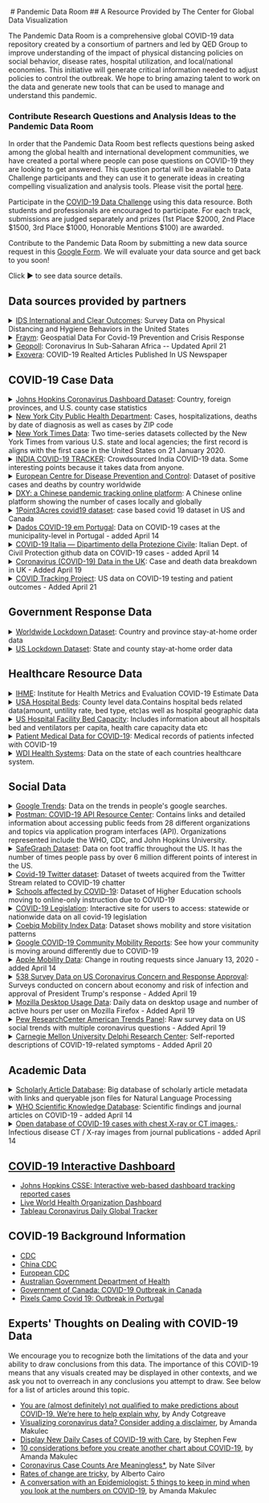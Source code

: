 <head>
<!-- Global site tag (gtag.js) - Google Analytics -->
<script async src="https://www.googletagmanager.com/gtag/js?id=UA-163684769-1"></script>
<script>
  window.dataLayer = window.dataLayer || [];
  function gtag(){dataLayer.push(arguments);}
  gtag('js', new Date());

  gtag('config', 'UA-163684769-1');
</script>

</head>

<img src="https://cgdv.github.io/assets/img/sunrise.jpg" alt=""/>
<style type="text/css">
 div.container-lg.px-3.my-5.markdown-body h1 a {
    display: none;
}


 </style>
# Pandemic Data Room
## A Resource Provided by The Center for Global Data Visualization

The Pandemic Data Room is a comprehensive global COVID-19 data repository created by a consortium of partners and led by QED Group to improve understanding of the impact of physical distancing policies on social behavior, disease rates, hospital utilization, and local/national economies. This initiative will generate critical information needed to adjust policies to control the outbreak. We hope to bring amazing talent to work on the data and generate new tools that can be used to manage and understand this pandemic.

### Contribute Research Questions and Analysis Ideas to the Pandemic Data Room
In order that the Pandemic Data Room best reflects questions being asked among the global health and international development communities, we have created a portal where people can pose questions on COVID-19 they are looking to get answered. This question portal will be available to Data Challenge  participants and they can use it to generate ideas in creating compelling visualization and analysis tools. Please visit the portal [here](https://docs.google.com/document/d/1Q-OpRV6bvZuePvF1E_DSwTr121zPoIZExkiozWw1-24/edit).  



Participate in the <a href="https://cgdv.github.io/challenges/COVID-19/" target="_blank">COVID-19 Data Challenge</a> using this data resource. Both students and professionals are encouraged to participate. For each track, submissions are judged separately and prizes (1st Place $2000, 2nd Place $1500, 3rd Place $1000, Honorable Mentions $100) are awarded. 

Contribute to the Pandemic Data Room by submitting a new data source request in this [Google Form](https://docs.google.com/forms/d/e/1FAIpQLSdn74SkcHp3lJ6rv2QTU1VmeliwUe_d6G8H_dFvVf_J_LEeMQ/viewform). We will evaluate your data source and get back to you soon!

Click ▶ to see data source details.

## Data sources provided by partners  

<details>
<summary>
<a href="//www.idsinternational.com">IDS International and Clear Outcomes</a>: Survey Data on Physical Distancing and Hygiene Behaviors in the United States</summary>
<p>
<ul>
<li> Detailed Description: Flattening the curve depends on the population following policies on physical distancing (e.g., staying home, avoiding contact closer than 6’) and hygiene (e.g., washing hands, wearing masks). Getting back to work depends on measuring the effectiveness of policies and behaviors so that governments, institutions, businesses, and individuals can make better decisions on what can be done without triggering new outbreaks. IDS is a data and technology company working to create data collection and analysis tools to better measure compliance and effectiveness of pandemic behavior safety.  
On April 6th, 2020, IDS conducted an online survey among a nationally representative sample about Physical Distancing and Hygiene Behaviors. See and download latest results of IDS's nationwide poll, summary for survey results and survey questions <a href="https://docs.google.com/document/d/13MWuEBU9a7Z9ShqZKCmNeGZn4yDMdDje5M7RT2E6G54/edit">here</a>.</li>
<li> Data Resolution: US </li>
<li> File type: .csv </li>
</ul>
</p>
</details>

<details>
<summary>
<a href="https://fraym.io/">Fraym</a>: Geospatial Data For Covid-19 Prevention and Crisis Response</summary>
<p>
<ul>
<li> Detailed Description: The risks posed by coronavirus are especially high for millions of people who live in low-and middle-income countries, where financial, medical equipment, and health personnel resources are highly constrained. 
To rapidly identify countries, cities and communities that exhibit the greatest risk of emergency cases and rapid transmission, Fraym provides access to relevant data layers including Emergency Case Risk Factors (Smoking prevalence, Elderly households, Body health - obesity, child stunting, child wasting) and Transmission Risk Factors (Population density, Household size, Occupation, Transportation modes, Hand Washing Practices).
CGDV has requested the above data layers for countries including Guatemala, Kenya, Nigeria, Pakistan, Philippines, Rwanda, Senegal, and South Africa. Each folder should have a data dictionary and a citation guide for use. Download raster files with high-resolution down to 1km2 in <a href="https://drive.google.com/drive/folders/14P_mzWfNmottpzMtTpCvvuT1gkotvK5p?usp=sharing">CGDV Google Drive</a>. </li>
<li> Data Resolution: Country </li>
<li> File type: TIF File </li>
</ul>
</p>
</details>


<details>
<summary>
<a href="https://www.geopoll.com//">Geopoll</a>: Coronavirus In Sub-Saharan Africa -- Updated April 21</summary>
<p>
<ul>
<li> Detailed Description: As a research organization that conducts remote research, GeoPoll takes an initiative to assist the global response to coronavirus. From March 10th – 13th, 2020, GeoPoll administered a <a href='https://www.geopoll.com/blog/coronavirus-africa/'>first-round survey</a> on the knowledge of and perceptions towards coronavirus in South Africa, Kenya, and Nigeria. This survey examined awareness levels, primary information sources, knowledge of how to prevent the virus, and levels of worry.
<br>
<br> On April 15th, Geopoll further conducted a <a href='https://www.geopoll.com/blog/report-covid-19-coronavirus-africa/'>second-round survey </a> about How Africans in 12 Nations are Responding to the COVID-19 Outbreak. The remote study examined the effects coronavirus is already having on people throughout the region.
<br>
<br>Click links above to read full reports of both surveys. Download a copy of the survey data in <a href="https://drive.google.com/drive/folders/14P_mzWfNmottpzMtTpCvvuT1gkotvK5p?usp=sharing">CGDV Google Drive</a>. </li>
<li> Data Resolution: County in African countries </li>
<li> File type: Excel </li>
</ul>
</p>
</details>

<details>
<summary>
<a href="http://www.exovera.com/">Exovera</a>: COVID-19 Realted Articles Published In US Newspaper </summary>
<p>
<ul>
<li> Detailed Description: Exovera provides COVID-19 social media data through its robust API platform. Download data files in <a href="https://drive.google.com/drive/folders/14P_mzWfNmottpzMtTpCvvuT1gkotvK5p?usp=sharing">CGDV Google Drive</a>. </li>
  <ul>
  <li> politics_coronavirus_rawdata_Jan012020-Apr072020.json: The US Politics dataset is a set of ~1m articles since Jan 01 2020, from ~10k sources both local/national of US newspapers/online news related to US Politics (using an Exovera Classifier that tags politics related content at a high level of recall).  </li>
  <li> coronavirus_english_topSources_04072020.json: Data from the top 500 largest publishers (in English/by reach) in Exovera's overall dataset. The data is collected via API from social media posts that contain URL's from the top publishers.  </li>
  <li> coronavirus_general_media_timeseries-04072020.csv: The timeseries are from Coronavirus related terms/content within all-english online News/Print media that we have access to worldwide, it encompasses 55k sources and uses an initial set of keywords to pull up content. The initial set of search terms has ~15m results with keywords 'Coronavirus', 'covid-19', 'covid19', "2019-nCoV" and "Sars-COV-2". Data are based around tagging / subtopic detection with labels applied.  </li> </ul>
<li> Data Resolution: US </li>
<li> File type: .json, .csv </li>
</ul>
</p>
</details>

## COVID-19 Case Data  

<details>
<summary>
<a href="https://github.com/CSSEGISandData/COVID-19">Johns Hopkins Coronavirus Dashboard Dataset</a>: Country, foreign provinces, and U.S. county case statistics</summary>
<p>
<ul>

<li> Detailed Description: Contains recovered, infected, and fatility case numbers for all countries, province-level for many countries, and county level for the US. Data is sourced from a variety of health organizations around the world.</li>
<li> Data Resolution: Global (some province level), U.S. County</li>
<li> Frequency of update: Daily </li>
<li> Download Method: Download / Clone </li>
<ul>
  <li> File type: CSV </li></ul>
<li> Cleaning requirements: Minimal </li>
<li> Link: <a href="https://github.com/CSSEGISandData/COVID-19">https://github.com/CSSEGISandData/COVID-19</a></li>
</ul>
</p>
</details>


<details>
<summary>
<a href="https://github.com/nychealth/coronavirus-data">New York City Public Health Department</a>: Cases, hospitalizations, deaths by date of diagnosis as well as cases by ZIP code</summary>
<p>
<ul>

<li> Detailed Description: There are a lot of files in the github repo, however only 2 datasets that I think valuable (case-hosp-death.csv and tests-by-zcta.csv). The case-hosp-death accounts cases by date of diagnosis, hospitalized and deaths in NYC hospitals. The latter dataset is cumulative positive cases per zip code</li>
<li> Data Resolution: U.S., U.S. ZIP</li>
<li> Frequency of update: Daily </li>
<li> Download Method: Download / Clone </li>
<ul>
  <li> File type: CSV </li></ul>
<li> Cleaning requirements: Minimal </li>
<li> Link: <a href="https://github.com/nychealth/coronavirus-data">https://github.com/nychealth/coronavirus-data</a></li>
</ul>
</p>
</details>


<details>
<summary>
<a href="https://github.com/nytimes/covid-19-data">New York Times Data</a>: Two time-series datasets collected by the New York Times from various U.S. state and local agencies; the first record is aligns with the first case in the United States on 21 January 2020.</summary>
<p>
<ul>

<li> Detailed Description: Two time-series datasets collected by the New York Times from various state and local government agencies; the first record is the first case in the United States on 21 January 2020. One dataset contains information aggregated at the state-level and the other is information broken down by county. Features contained are: date, county/state, fips, cases, and deaths. NOTE: This source only provides information about positive cases.</li>
<li> Data Resolution: U.S. States, U.S. County</li>
<li> Frequency of update: Daily </li>
<li> Download Method: Download / Clone </li>
<ul>
  <li> File type: CSV </li></ul>
<li> Cleaning requirements: Minimal </li>
<li> Link: <a href="https://github.com/nytimes/covid-19-data">https://github.com/nytimes/covid-19-data</a></li>
</ul>
</p>
</details>

<details>
<summary>
<a href="https://github.com/covid19india/api">INDIA COVID-19 TRACKER</a>: Crowdsourced India COVID-19 data. Some interesting points because it takes data from anyone.</summary>
<p>
<ul>

<li> Detailed Description: This is a link to a GitHub repository that is used to crowdsource data about COVID-19 in India. The crowdsourced data has been used to make an HTML page (the link is in the GitHub repository). The data is crowdsourced through telegram, a social media type application, but it is not thoroughly validated. It is really interesting data about India, but it needs to be used appropriately in analysis. It is submitted through a social media platform, so some of it is likely incorrect, but could make fantastic supplementary data.</li>
<li> Data Resolution: Country</li>
<li> Frequency of update: Daily </li>
<li> Download Method: Clone / API </li>
<ul>
  <li> File type: JSON </li></ul>
<li> Cleaning requirements: Minimal </li>
<li> Link: <a href="https://github.com/covid19india/api">https://github.com/covid19india/api</a></li>
</ul>
</p>
</details>

<details>
<summary>
<a href="https://www.ecdc.europa.eu/en/publications-data/download-todays-data-geographic-distribution-covid-19-cases-worldwide">European Centre for Disease Prevention and Control</a>: Dataset of positive cases and deaths by country worldwide</summary>
<p>
<ul>

<li> Detailed Description: Contains a dataset that tracks positive cases and deaths per country. Originally a record data but could be transformed into timeseries with decent coding work</li>
<li> Data Resolution: Global</li>
<li> Frequency of update: Daily </li>
<li> Download Method: Download </li>
<ul>
  <li> File type: CSV, JSON, XML </li></ul>
<li> Cleaning requirements: Minimal/Moderate </li>
<li> Link: <a href="https://www.ecdc.europa.eu/en/publications-data/download-todays-data-geographic-distribution-covid-19-cases-worldwide">https://www.ecdc.europa.eu/en/publications-data/download-todays-data-geographic-distribution-covid-19-cases-worldwide</a></li>
</ul>
</p>
</details>


<details>
<summary>
<a href="https://ncov.dxy.cn/ncovh5/view/pneumonia">DXY: a Chinese pandemic tracking online platform</a>: A Chinese online platform showing the number of cases locally and globally</summary>
<p>
<ul>

<li> Detailed Description: Daily confirmed, deaths, and recovered cases worldwide. There is English version if click "switch to English version", but it doesn't provide dataset to download.</li>
<li> Data Resolution: Global, China</li>
<li> Frequency of update: Daily </li>
<li> Download Method: Copy-paste </li>
<ul>
  <li> File type: Text </li></ul>
<li> Cleaning requirements: Significant </li>
<li> Link: <a href="https://ncov.dxy.cn/ncovh5/view/pneumonia">https://ncov.dxy.cn/ncovh5/view/pneumonia</a></li>
</ul>
</p>
</details>

<details>
<summary>
<a href="https://coronavirus.1point3acres.com/en">1Point3Acres covid19 dataset</a>: case based covid 19 dataset in US and Canada</summary>
<p>
<ul>

<li> Detailed Description: The case data contains case id, confirmed date, state/province, county (for US only), confirmed case count, and death count. (Have rules on citing this source)</li>
<li> Data Resolution: US(county level) and Canada</li>
<li> Frequency of update: Daily </li>
<li> Download Method: API(I have requested and get the API access token,  20 requests per 24 hour) </li>
<ul>
  <li> File type: CSV </li></ul>
<li> Cleaning requirements: Minimal </li>
<li> Link: <a href="https://coronavirus.1point3acres.com/en">https://coronavirus.1point3acres.com/en</a></li>
</ul>
</p>
</details>

<details>
<summary>
<a href="https://github.com/dssg-pt/covid19pt-data">Dados COVID-19 em Portugal</a>: Data on COVID-19 cases at the municipality-level in Portugal - added April 14</summary>
<p>
<ul>

<li> Detailed Description: Data sourced from the Portuguese Directorate General of Health on their dashboard site <a href="https://covid19.min-saude.pt/ponto-de-situacao-atual-em-portugal/">Dashboard</a> as well as other reports.</li>
<li> Data Resolution: Portugal, Municipalities of Portugal</li>
<li> Frequency of update: Daily </li>
<li> Download Method: Download / Clone </li>
<ul>
  <li> File type: CSV </li></ul>
<li> Cleaning requirements: Moderate (Data in Portuguese) </li>
<li> Link: <a href="https://github.com/dssg-pt/covid19pt-data">https://github.com/dssg-pt/covid19pt-data"</a></li>
</ul>
</p>
</details>

<details>
<summary>
<a href="https://github.com/pcm-dpc/COVID-19">COVID-19 Italia — Dipartimento della Protezione Civile</a>: Italian Dept. of Civil Protection github data on COVID-19 cases - added April 14</summary>
<p>
<ul>

<li> Detailed Description: Data from the arcGIS dashboard set up by the Italian Dept. of Civil Protection.<a href="http://arcg.is/C1unv">Dashboard</a></li>
<li> Data Resolution: Italy, Regions/Provinces of Italy</li>
<li> Frequency of update: Daily </li>
<li> Download Method: Download / Clone </li>
<ul>
  <li> File type: CSV </li></ul>
<li> Cleaning requirements: Moderate (Data in Italian) </li>
<li> Link: <a href="https://github.com/pcm-dpc/COVID-19">https://github.com/pcm-dpc/COVID-19"</a></li>
</ul>
</p>
</details>

<details>
<summary>
<a href="https://coronavirus.data.gov.uk/#local-authorities">Coronavirus (COVID-19) Data in the UK</a>: Case and death data breakdown in UK - Added April 19</summary>
<p>
<ul>

<li> Detailed Description: Compilation of case and death data at the nation, region, and upper tier local authority (UTLA) levels by data.gov.uk</li>
<li> Data Resolution: UK, Nations, Regions, ULTA</li>
<li> Frequency of update: Daily </li>
<li> Download Method: Download </li>
<ul>
  <li> File type: CSV </li></ul>
<li> Cleaning requirements: Minimal </li>
<li> Link: <a href="https://coronavirus.data.gov.uk/#local-authorities">https://coronavirus.data.gov.uk/#local-authorities</a></li>
</ul>
</p>
</details>

<details>
<summary>
<a href="https://covidtracking.com/about-project">COVID Tracking Project</a>: US  data on COVID-19 testing and patient outcomes - Added April 21</summary>
<p>
<ul>

<li> Detailed Description: The COVID Tracking Project is a volunteer organization launched from The Atlantic and dedicated to collecting and publishing the data required to understand the COVID-19 outbreak in the United States. Every day, they collect data on COVID-19 testing and patient outcomes from all 50 states, 5 territories, and the District of Columbia. Their dataset is currently in use by national and local news organizations across the US and by research projects and agencies worldwide.

</li>
<li> Frequency of update: Daily </li>
<li> Download Method: Download </li>
<ul>
  <li> File type: CSV, .json  </li></ul>
<li> Cleaning requirements: Moderate </li>
<li> Link: <a href="https://covidtracking.com/api">https://covidtracking.com/api</a></li>
</ul>
</p>
</details>



## Government Response Data

<details>
<summary>
<a href="https://www.kaggle.com/jcyzag/covid19-lockdown-dates-by-country#countryLockdowndates.csv">Worldwide Lockdown Dataset</a>: Country and province stay-at-home order data</summary>
<p>
<ul>

<li> Detailed Description: 2 files. List of lockdown dates for each countries. A lockdown is assumed to be complete when all schools and non-essential businesses are closed. References for each country are also listed for where the information was found. Some rows contain blank provinces if it pertains to the whole nation.</li>
<li> Data Resolution: Global, </li>
<li> Frequency of update: Static? (updated 3 days ago) </li>
<li> Download Method: Download </li>
<ul>
  <li> File type: CSV </li></ul>
<li> Cleaning requirements: Minimal/Moderate </li>
<li> Link: <a href="https://www.kaggle.com/jcyzag/covid19-lockdown-dates-by-country#countryLockdowndates.csv">https://www.kaggle.com/jcyzag/covid19-lockdown-dates-by-country#countryLockdowndates.csv</a></li>
</ul>
</p>
</details>

<details>
<summary>
<a href="https://www.kaggle.com/lin0li/us-lockdown-dates-dataset">US Lockdown Dataset</a>: State and county stay-at-home order data</summary>
<p>
<ul>

<li> Detailed Description: Dates of when is each state / county's stay-at-home order becomes effective as a result of the covid-19 pandemic. This dataset is updated daily as more states & counties issue stay-at-home order. Some rows contain blank counties if it pertains to the whole state.</li>
<li> Data Resolution: U.S. States, U.S. County</li>
<li> Frequency of update: Daily </li>
<li> Download Method: Download </li>
<ul>
  <li> File type: CSV </li></ul>
<li> Cleaning requirements: Minimal/Moderate </li>
<li> Link: <a href="https://www.kaggle.com/lin0li/us-lockdown-dates-dataset">https://www.kaggle.com/lin0li/us-lockdown-dates-dataset</a></li>
</ul>
</p>
</details>

## Healthcare Resource Data

<details>
<summary>
<a href="http://www.healthdata.org/covid/data-downloads">IHME</a>: Institute for Health Metrics and Evaluation COVID-19 Estimate Data</summary>
<p>
<ul>

<li> Detailed Description: IHME has produced forecasts which show hospital bed use, need for intensive care beds, and ventilator use due to COVID-19 based on projected deaths for the United States, at the country and subnational level, and countries in the European Economic Area (EEA). Forecasts at the subnational level are included for three EEA countries: Germany, Italy, and Spain. These projections are produced by models based on observed death rates from COVID-19, and include uncertainty intervals. They incorporate information about social distancing and other protective measures and are being updated daily with new data. These forecasts were developed in order to provide hospitals, policy makers, and the public with crucial information about how expected need aligns with existing resources, so that cities and countries can best prepare.</li>
<li> Data Resolution: US, Countries in the European Economic Area (EEA)</li>
<li> Frequency of update: Last updated at 1 p.m. Pacific, April 13, 2020. as of date 4/15/2020  </li>
<li> Download Method: Download </li>
<ul>
  <li> File type: CSV </li></ul>
<li> Cleaning requirements: Minimal </li>
<li> Link: <a href="http://www.healthdata.org/covid/data-downloads">http://www.healthdata.org/covid/data-downloads</a></li>
</ul>
</p>
</details>

<details>
<summary>
<a href="https://coronavirus-disasterresponse.hub.arcgis.com/datasets/definitivehc::definitive-healthcare-usa-hospital-beds/data?geometry=94.394%2C-16.820%2C-119.356%2C72.123&page=10">USA Hospital Beds</a>: County level data.Contains hospital beds related data(amount, untility rate, bed type, etc)as well as hospital geographic data</summary>
<p>
<ul>

<li> Detailed Description: Contains hospital beds related data(amount, untility rate, bed type, etc)as well as hospital geographic data</li>
<li> Data Resolution: US county</li>
<li> Frequency of update: Daily(not sure, last updated 'yesterday') </li>
<li> Download Method: Download </li>
<ul>
  <li> File type: CSV </li></ul>
<li> Cleaning requirements: Minimal </li>
<li> Link: <a href="https://coronavirus-disasterresponse.hub.arcgis.com/datasets/definitivehc::definitive-healthcare-usa-hospital-beds/data?geometry=94.394%2C-16.820%2C-119.356%2C72.123&page=10">https://coronavirus-disasterresponse.hub.arcgis.com/datasets/definitivehc::definitive-healthcare-usa-hospital-beds/data?geometry=94.394%2C-16.820%2C-119.356%2C72.123&page=10</a></li>
</ul>
</p>
</details>


<details>
<summary>
<a href="https://github.com/covidcaremap/covid19-healthsystemcapacity/tree/master/data/published">US Hospital Facility Bed Capacity</a>: Includes information about all hospitals bed and ventilators per capita, health care capacity data etc</summary>
<p>
<ul>

<li> Detailed Description: High quality data on US hospitals capacity including beds per capita, covid care data etc.</li>
<li> Data Resolution: US county</li>
<li> Frequency of update: Last updated on april 7 </li>
<li> Download Method: Clone </li>
<ul>
  <li> File type: CSV/geojson </li></ul>
<li> Cleaning requirements: Minimal </li>
<li> Link: <a href="https://github.com/covidcaremap/covid19-healthsystemcapacity/tree/master/data/published">https://github.com/covidcaremap/covid19-healthsystemcapacity/tree/master/data/published</a></li>
</ul>
</p>
</details>

<details>
<summary>
<a href="https://datarepository.wolframcloud.com/resources/Patient-Medical-Data-for-Novel-Coronavirus-COVID-19">Patient Medical Data for COVID-19</a>: Medical records of patients infected with COVID-19</summary>
<p>
<ul>

<li> Detailed Description: Patient record including age, sex, location, date of onset, symptoms, travel history, chronic diseases, and date of discharge or death.</li>
<li> Data Resolution: Global</li>
<li> Frequency of update: Last updated on April 1 </li>
<li> Download Method: Download </li>
<ul>
  <li> File type: CSV/JSON </li></ul>
<li> Cleaning requirements: Minimal </li>
<li> Link: <a href="https://datarepository.wolframcloud.com/resources/Patient-Medical-Data-for-Novel-Coronavirus-COVID-19">https://datarepository.wolframcloud.com/resources/Patient-Medical-Data-for-Novel-Coronavirus-COVID-19</a></li>
</ul>
</p>
</details>


<details>
<summary>
<a href="https://www.kaggle.com/danevans/world-bank-wdi-212-health-systems">WDI Health Systems</a>: Data on the state of each countries healthcare system.</summary>
<p>
<ul>

<li> Detailed Description: The stated purpose for this data is "Does health spending levels (public or private), or hospital staff have any effect on the rate at which Covid-19 spreads in a country? Can we use this data to predict the rate at which Cases or Fatalities will grow?". It is only data on healthcare expenditures and the amount of healthcare available in countries throughout the world. There is not any direct COVID-19 data, but this could make good supplementary data for a question similar to one they posed as inspiration</li>
<li> Data Resolution: Global</li>
<li> Frequency of update: Every 2-3 Days </li>
<li> Download Method: Download </li>
<ul>
  <li> File type: CSV </li></ul>
<li> Cleaning requirements: Minimal </li>
<li> Link: <a href="https://www.kaggle.com/danevans/world-bank-wdi-212-health-systems">https://www.kaggle.com/danevans/world-bank-wdi-212-health-systems</a></li>
</ul>
</p>
</details>


## Social Data

<details>
<summary>
<a href="https://trends.google.com/trends/?geo=US">Google Trends</a>: Data on the trends in people's google searches.</summary>
<p>
<ul>

<li> Detailed Description: GoogleTrends data is phenomenal, it is interesting, important, and can be so insightful, IF IT IS USED CORRECTLY. It can be a little confusing the first time you see it, and the instructions given will help you understand the graphs presented on the GoogleTrends page when you input a search term. However, figuring out how to use it further and get more from it, is not super clear. All of the data is given in search intensity, scaled from 0 to 100, where 100 is the maximum search intensity. The maximum search intensity does not give you any information about the actual number of searches, that number is that search terms peak in searches, then everything else is scaled to that value. A search intensity of 50 means that term was searched half as many times as the search intensity of 100. 

Now, lets put that in context, google trends allows you to vary the time period, regional resolution, and the search term(s).
    - You can specify a time period of any range dating back to 2014.
        - Time periods of less than a week will return hourly data
        - Time periods over a week, but less than 269 days (about 9 months, but using 8 is safe) returns daily data
        - Time periods over 269 days return weekly data
    - You can choose the whole world or a specific country
        - The whole world will give you country level comparisons
        - Different countries have different levels you can compare from, for example U.S. has a default of comparing states, but you can also choose to compare by metro region.


Let's start with relative search intensities (i.e. comparing different searches):
    - You will specify a time period, and what is returned may be hourly, daily or weekly search intensities.
    - Only one term is going to reach 100 over that time period. This represents the highest search intensity for that term, and any of the other terms you are comparing.
    - Then every other search intensity is scaled from that point. No matter what term you are looking at in a relative search intensity on GoogleTrends it's search intensity = # searches for that term / # searches at the peak search intensity (100)
    - GoogleTrends allows you to compare up to five words or phrases at one time. There are ways to overlap time periods and search terms together to get a pretty good estimate to compare from, but DO NOT DO THIS UNLESS IT IS ABSOLUTELY NECESSARY. It is very difficult, and a tiny mistake makes all of your data innaccurate.

Regional Search Intensities (comparing a terms search intensity based on location):
    - You enter a search term and you can specify whether it is the whole world, or one particular country.
    - GoogleTrends gives you colored maps representing this data.
    - What the actual data has for you is similar to the relative search intensities.
    - Only one region in the region and time period you specified will be reach 100.
    - The rest of the regions are scaled the same way as relative search intensity to that moment and regions search intensity

*** You can also do regional searches that compare multiple terms, and it is really interesting. However, manipulation of that data is even more difficult, and requires a lot of attention to unravel. It is very easy to make a small mistake, and that small mistake will echo throughout all of the data, again making it worthless.

This is just a brief summary of the data given, and what I have found to be the things to watch out for, look at google trends descriptions as well for details specific to their user interface. If you still feel like you want to dive deeper into some of this data, there is a library full of research articles using the data and webpages dedicated to some manipulation of the data to get more out of it. I will just warn you to be careful, the manipulation, overlapping and other methods to change the data are always approximations, and not always correct, so read them thoughourly and check that they validated their method in some clear and accurate way.</li>
<li> Data Resolution: Global, Country Level, U.S. State Level, U.S. Metro Region Level, Other Countries Have Unique Regional Breakdowns</li>
<li> Frequency of update: Daily </li>
<li> Download Method: Download / API (pytrends) </li>
<ul>
  <li> File type: CSV </li></ul>
<li> Cleaning requirements: Minimal </li>
<li> Link: <a href="https://trends.google.com/trends/?geo=US">https://trends.google.com/trends/?geo=US</a></li>
</ul>
</p>
</details>



<details>
<summary>
<a href="https://covid-19-apis.postman.com/">Postman: COVID-19 API Resource Center</a>: Contains links and detailed information about accessing public feeds from 28 different organizations and topics via application program interfaces (API). Organizations represented include the WHO, CDC, and John Hopkins University.</summary>
<p>
<ul>

<li> Detailed Description: Contains links and detailed information about accessing public feeds from 28 different organizations and topics via application program interfaces (API). This site contains information to connect to feeds from the WHO, CDC, COVID Tracking Project, and John Hopkins University COVID Database just to name a few. There are examples of how to access an organization's Twitter and Youtube feed, however individuals must have the requisite API Key / Access Tokens to access the information contained on those sites. </li>
<li> Data Resolution: Various</li>
<li> Frequency of update: nan </li>
<li> Download Method: API </li>
<ul>
  <li> File type: Various </li></ul>
<li> Cleaning requirements: Significant </li>
<li> Link: <a href="https://covid-19-apis.postman.com/">https://covid-19-apis.postman.com/</a></li>
</ul>
</p>
</details>

<details>
<summary>
<a href="nan">SafeGraph Dataset</a>: Data on foot traffic throughout the US. It has the number of times people pass by over 6 million different points of interest in the US.</summary>
<p>
<ul>

<li> Detailed Description: This Data is based on businesses and consumer hot spots. It uses over 6 million points throughout the US and tracks the amount of foot traffic at each of these points. They give data like number of visitors over a certain period, and also offer shapefiles for mapping or any locational visualizations.</li>
<li> Data Resolution: US Points of Interest</li>
<li> Frequency of update: Daily </li>
<li> Download Method: Download </li>
<ul>
  <li> File type: CSV </li></ul>
<li> Cleaning requirements: Minimal </li>
<li> Link: <a href="https://www.safegraph.com/covid-19-data-consortium">https://www.safegraph.com/covid-19-data-consortium</a></li>
</ul>
</p>
</details>


<details>
<summary>
<a href="https://github.com/thepanacealab/covid19_twitter/tree/master/dailies/2020-03-22">Covid-19 Twitter dataset</a>: Dataset of tweets acquired from the Twitter Stream related to COVID-19 chatter</summary>
<p>
<ul>

<li> Detailed Description: Interesting dataset of social media, including daily top 1000 terms, bigrams, trigrams etc., also contains cleaned version on tweet text. Tweets languages including English Spanish and French</li>
<li> Data Resolution: Global</li>
<li> Frequency of update: every 2 days </li>
<li> Download Method: Clone </li>
<ul>
  <li> File type: CSV </li></ul>
<li> Cleaning requirements: Minmal </li>
<li> Link: <a href="https://github.com/thepanacealab/covid19_twitter/tree/master/dailies/2020-03-22">https://github.com/thepanacealab/covid19_twitter/tree/master/dailies/2020-03-22</a></li>
</ul>
</p>
</details>

<details>
<summary>
<a href="https://www.notion.so/Schools-affected-by-COVID-19-a28139cb40814869a2cd64cc9453d82c">Schools affected by COVID-19</a>: Dataset of Higher Education schools moving to online-only instruction due to COVID-19</summary>
<p>
<ul>

<li> Detailed Description: nan</li>
<li> Data Resolution: US county</li>
<li> Frequency of update: Last updated March 27 </li>
<li> Download Method: Download </li>
<ul>
  <li> File type: CSV </li></ul>
<li> Cleaning requirements: Minmal </li>
<li> Link: <a href="https://www.notion.so/Schools-affected-by-COVID-19-a28139cb40814869a2cd64cc9453d82c">https://www.notion.so/Schools-affected-by-COVID-19-a28139cb40814869a2cd64cc9453d82c</a></li>
</ul>
</p>
</details>

<details>
<summary>
<a href="https://www.quorum.us/spreadsheet/external/QCKYcPmSvYoAhnkIdcSS/">COVID-19 Legislation</a>: Interactive site for users to access: statewide or nationwide data on all covid-19 legislation</summary>
<p>
<ul>

<li> Detailed Description: Queryable and downloadable data pertaining to United States COVID-19 legislation. The data contains name of the bill, the region it spans, description of the legislation, link to the source, status, last action, date of last action, type (house/senate/other), the internal quorum link.</li>
<li> Data Resolution: U.S. States, U.S.</li>
<li> Frequency of update: At least daily </li>
<li> Download Method: Download </li>
<ul>
  <li> File type: CSV </li></ul>
<li> Cleaning requirements: Minimal </li>
<li> Link: <a href="https://www.quorum.us/spreadsheet/external/QCKYcPmSvYoAhnkIdcSS/">https://www.quorum.us/spreadsheet/external/QCKYcPmSvYoAhnkIdcSS/</a></li>
</ul>
</p>
</details>

<details>
<summary>
<a href="https://help.cuebiq.com/hc/en-us/articles/360041350092-Cuebiq-Mobility-Visit-Index-Feed-Specs#h_e4633fc1-3206-4ee5-a3b8-6f7735e22c7e">Coebiq Mobility Index Data</a>: Dataset shows mobility and store visitation patterns</summary>
<p>
<ul>

<li> Detailed Description: This data representing the level of movement within each specific county in the U.S. </li>
<li> Data Resolution: US county</li>
<li> Frequency of update: Daily </li>
<li> Download Method: AWS S3 (premier account of Coebiq needed) </li>
<ul>
  <li> File type: CSV </li></ul>
<li> Cleaning requirements: Minimal </li>
<li> Link: <a href="https://help.cuebiq.com/hc/en-us/articles/360041350092-Cuebiq-Mobility-Visit-Index-Feed-Specs#h_e4633fc1-3206-4ee5-a3b8-6f7735e22c7e">https://help.cuebiq.com/hc/en-us/articles/360041350092-Cuebiq-Mobility-Visit-Index-Feed-Specs#h_e4633fc1-3206-4ee5-a3b8-6f7735e22c7e</a></li>
</ul>
</p>
</details>


<details>
<summary>
<a href="https://www.google.com/covid19/mobility/">Google COVID-19 Community Mobility Reports</a>: See how your community is moving around differently due to COVID-19</summary>
<p>

<ul>
<li>Detailed Description: These Community Mobility Reports aim to provide insights into what has changed in response to policies aimed at combating COVID-19. The reports chart movement trends over time by geography, across different categories of places such as retail and recreation, groceries and pharmacies, parks, transit stations, workplaces, and residential. </li>
<li> Data Resolution:  </li>
<li> Frequency of update:  </li>
<li> Download Method:  </li>
 <ul>
  <li> File type:  </li>
 </ul>
<li> Cleaning requirements:  </li>
<li> Link: https://www.google.com/covid19/mobility/ </li>
</ul>
</p>
</details>

<details>
<summary>
<a href="https://www.apple.com/covid19/mobility">Apple Mobility Data</a>: Change in routing requests since January 13, 2020 - added April 14</summary>
<p>
<ul>

<li> Detailed Description: Data on mobility based on direction requests. Data has variables on transit, walking, and driving.</li>
<li> Data Resolution: Global, Major World Cities</li>
<li> Frequency of update: Daily (not sure, first made available April 14) </li>
<li> Download Method: Download </li>
<ul>
  <li> File type: CSV </li></ul>
<li> Cleaning requirements: Minimal </li>
<li> Link: <a href="https://www.apple.com/covid19/mobility">https://www.apple.com/covid19/mobility</a></li>
</ul>
</p>
</details>

<details>
<summary>
<a href="https://projects.fivethirtyeight.com/coronavirus-polls/">538 Survey Data on US Coronavirus Concern and Response Approval</a>: Surveys conducted on concern about economy and risk of infection and approval of President Trump's response - Added April 19</summary>
<p>
<ul>

<li> Detailed Description: 538 compiled surveys from pollsters on concern about the economy, concern about getting infected, and approval of President Trump's response. Users shold use files ending in '_toplines' as this is the data that is used on the site. Polls files show how various polls are weighted to get to topline numbers.</li>
<li> Data Resolution: US</li>
<li> Frequency of update: Daily </li>
<li> Download Method: Download </li>
<ul>
  <li> File type: CSV </li></ul>
<li> Cleaning requirements: Minimal </li>
<li> Link: <a href="https://projects.fivethirtyeight.com/coronavirus-polls/">https://projects.fivethirtyeight.com/coronavirus-polls/</a></li>
</ul>
</p>
</details>

<details>
<summary>
<a href="https://blog.mozilla.org/data/2020/03/30/opening-data-to-understand-social-distancing/">Mozilla Desktop Usage Data</a>: Daily data on desktop usage and number of active hours per user on Mozilla Firefox - Added April 19</summary>
<p>
<ul>
<li> Data Resolution: Global, Major World Cities, Most US Cities</li>
<li> Frequency of update: Daily </li>
<li> Download Method: Download </li>
<ul>
  <li> File type: CSV </li></ul>
<li> Cleaning requirements: Moderate </li>
<li> Link: <a href="https://blog.mozilla.org/data/2020/03/30/opening-data-to-understand-social-distancing/">https://blog.mozilla.org/data/2020/03/30/opening-data-to-understand-social-distancing/</a></li>
</ul>
</p>
</details>


<details>
<summary>
<a href="https://www.people-press.org/dataset/covid-19-late-march-2020/">Pew ResearchCenter American Trends Panel</a>: Raw survey data on US social trends with multiple coronavirus questions - Added April 19</summary>
<p>
<ul>

<li> Detailed Description: Survey data on american trends. Data is individual-level survey responses for the American Trends Panel by the Pew Research Center. Ensure that you appropriately weighted measures when analyzing this data. The download includes multiple pdf files with the methodology and questionnaire, which should be closely reviewed.</li>
<li> Data Resolution: US</li>
<li> Frequency of update: nan </li>
<li> Download Method: Download (must make an account) </li>
<ul>
  <li> File type: SPSS (.SAV) Format </li></ul>
<li> Cleaning requirements: Significant </li>
<li> Link: <a href="https://www.people-press.org/dataset/covid-19-late-march-2020/">https://www.people-press.org/dataset/covid-19-late-march-2020/</a></li>
</ul>
</p>
</details>

<details>
<summary>
<a href="https://covid-survey.dataforgood.fb.com/"> Carnegie Mellon University Delphi Research Center</a>: Self-reported descriptions of COVID-19-related symptoms - Added April 20</summary>
<p>
<ul>

<li> Detailed Description: The survey from CMU Delphi Research Center asks people to self-report symptoms associated with COVID-19 or the flu that they or anyone in their household has experienced in the last 24 hours. Data are gathered nationwide with the help of Facebook and Google. High correlation between self-reported descriptions of COVID-19-related symptoms and test-confirmed cases of the disease suggests self-reports might soon help the researchers in forecasting COVID-19 activity.
<br>
<br>Delphi COVID-19 Response Team develops API for accessing the Delphi's COVID-19 Surveillance Streams (covidcast) data source of the Delphi's epidemiological data. COVIDcast displays signals related to COVID-19 activity levels across the United States, derived from a variety of anonymized, aggregated data sources made available by multiple partners.
Each signal may reflect the prevalence of COVID-19 infection, mild symptoms, or more severe disease over time. Each signal can be presented at multiple geographic resolutions: state, county, and/or metropolitan area. All these signals taken together may suggest heightened or rising COVID-19 activity in specific locations.
<br>
<br>Find home of Delphi's epidemiological data API <a href="https://cmu-delphi.github.io/delphi-epidata/api/"> here</a>
<br>
<br>Find Delphi's homepage <a href="https://delphi.cmu.edu/"> here</a> 
<br>
<br>Find Facebook & Carnegie Mellon University COVID-19 Symptom Map <a href="https://covid-survey.dataforgood.fb.com/"> here</a> 

</li>
<li> Data Resolution: US county</li>
<li> Frequency of update: daily </li>
<li> Download Method: Web Scraping using API. Libraries and Code Samples are available for CoffeeScript, JavaScript, Python, and R.</li>
<li> Cleaning requirements: Significant </li>
<li> Link: <a href="https://cmu-delphi.github.io/delphi-epidata/api/">https://cmu-delphi.github.io/delphi-epidata/api/</a></li>
</ul>
</p>
</details>


## Academic Data


<details>
<summary>
<a href="https://www.kaggle.com/allen-institute-for-ai/CORD-19-research-challenge#metadata.csv">Scholarly Article Database</a>: Big database of scholarly article metadata with links and queryable json files for Natural Language Processing</summary>
<p>
<ul>

<li> Detailed Description: This dataset combines 44k+ scholarly articles/literature pertaining to the coronavirus. It can be used to analyze the main authors, sources, titles, journal and abstract for the analyst to look into. Each row provides a link to the article if Natural Language Processing should be a desired task. </li>
<li> Data Resolution: U.S.</li>
<li> Frequency of update: Static </li>
<li> Download Method: Download/Embedded link </li>
<ul>
  <li> File type: JSON </li></ul>
<li> Cleaning requirements: Significant </li>
<li> Link: <a href="https://www.kaggle.com/allen-institute-for-ai/CORD-19-research-challenge#metadata.csv">https://www.kaggle.com/allen-institute-for-ai/CORD-19-research-challenge#metadata.csv</a></li>
</ul>
</p>
</details>

<details>
<summary>
<a href="https://www.who.int/emergencies/diseases/novel-coronavirus-2019/global-research-on-novel-coronavirus-2019-ncov">WHO Scientific Knowledge Database</a>: Scientific findings and journal articles on COVID-19 - added April 14</summary>
<p>
<ul>

<li> Detailed Description: nan</li>
<li> Data Resolution: Global</li>
<li> Frequency of update: Daily </li>
<li> Download Method: Download </li>
<ul>
  <li> File type: CSV </li></ul>
<li> Cleaning requirements: Moderate </li>
<li> Link: <a href="https://www.who.int/emergencies/diseases/novel-coronavirus-2019/global-research-on-novel-coronavirus-2019-ncov">https://www.who.int/emergencies/diseases/novel-coronavirus-2019/global-research-on-novel-coronavirus-2019-ncov</a></li>
</ul>
</p>
</details>

<details>
<summary>
<a href="https://github.com/ieee8023/covid-chestxray-dataset">Open database of COVID-19 cases with chest X-ray or CT images.</a>: Infectious disease CT / X-ray images from journal publications - added April 14</summary>
<p>
<ul>

<li> Detailed Description: Articles submitted by anyone, and images scraped to create the dataset. Variables include basic demographic info, location, and medical condition info.</li>
<li> Data Resolution: Global</li>
<li> Frequency of update: Daily </li>
<li> Download Method: Download / Clone </li>
<ul>
  <li> File type: CSV / JPG </li></ul>
<li> Cleaning requirements: Moderate </li>
<li> Link: <a href="https://github.com/ieee8023/covid-chestxray-dataset>https://github.com/ieee8023/covid-chestxray-dataset"</a></li>
</ul>
</p>
</details>




## COVID-19 Interactive Dashboard
* [Johns Hopkins CSSE: Interactive web-based dashboard tracking reported cases](https://coronavirus.jhu.edu/map.html)
* [Live World Health Organization Dashboard](https://who.sprinklr.com/)
* [Tableau Coronavirus Daily Global Tracker](https://www.tableau.com/covid-19-coronavirus-data-resources)


## COVID-19 Background Information
* [CDC](https://www.cdc.gov/coronavirus/2019-ncov/index.html)
* [China CDC](http://weekly.chinacdc.cn/news/TrackingtheEpidemic.htm)
* [European CDC](https://www.ecdc.europa.eu/en/publications-data/download-todays-data-geographic-distribution-covid-19-cases-worldwide)
* [Australian Government Department of Health](https://www.health.gov.au/news/health-alerts/novel-coronavirus-2019-ncov-health-alert/coronavirus-covid-19-current-situation-and-case-numbers)
* [Government of Canada: COVID-19 Outbreak in Canada](https://www.canada.ca/en/public-health/services/diseases/2019-novel-coronavirus-infection/symptoms.html)
* [Pixels Camp Covid 19: Outbreak in Portugal](https://www.notion.so/Pixels-Camp-Covid-19-625db3064e5a469db9a13c439c439687)

  
    
## Experts' Thoughts on Dealing with COVID-19 Data
We encourage you to recognize both the limitations of the data and your ability to draw conclusions from this data. The importance of this COVID-19 means that any visuals created may be displayed in other contexts, and we ask you not to overreach in any conclusions you attempt to draw. See below for a list of articles around this topic.  
 * [You are (almost definitely) not qualified to make predictions about COVID-19. We’re here to help explain why](
https://www.tableau.com/about/blog/2020/4/you-are-almost-definitely-not-qualified-make-predictions-about-covid-19
), by Andy Cotgreave
* [Visualizing coronavirus data? Consider adding a disclaimer](https://www.tableau.com/about/blog/2020/4/visualizing-coronavirus-data-consider-adding-disclaimer), by Amanda Makulec  
* [Display New Daily Cases of COVID-19 with Care](https://www.perceptualedge.com/blog/?p=3123), by Stephen Few  
* [10 considerations before you create another chart about COVID-19](https://www.tableau.com/about/blog/2020/3/ten-considerations-you-create-another-chart-about-covid-19), by Amanda Makulec
* [Coronavirus Case Counts Are Meaningless*](https://fivethirtyeight.com/features/coronavirus-case-counts-are-meaningless/), by Nate Silver  
* [Rates of change are tricky](http://www.thefunctionalart.com/2020/03/rates-of-change-are-tricky.html), by Alberto Cairo  
* [A conversation with an Epidemiologist: 5 things to keep in mind when you look at the numbers on COVID-19](https://www.tableau.com/about/blog/2020/4/conversation-epidemiologist-5-things-keep-mind-when-you-look-numbers-covid-19?utm_campaign=Awareness-CORE-ALL-ALL-ALL-ALL&utm_medium=Social&utm_source=Twitter&utm_campaign_id=2020207), by Amanda Makulec

 
 


